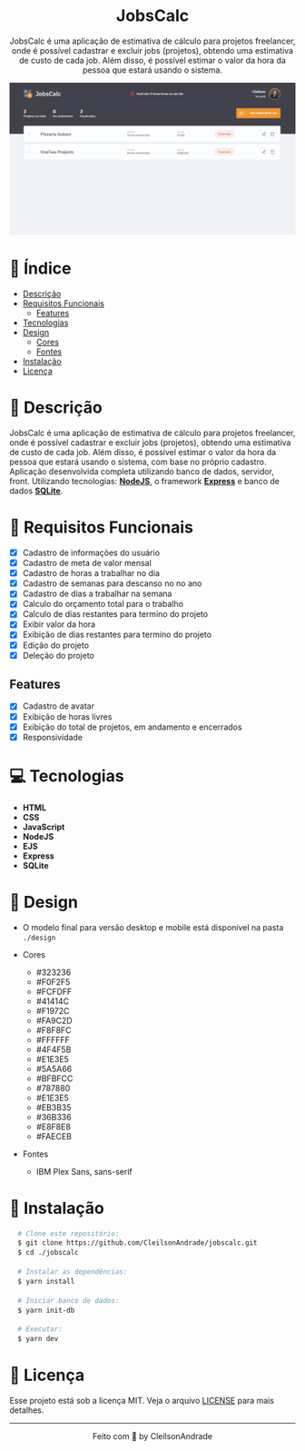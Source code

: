 <div align="center">
  <h1>JobsCalc</h1>
  <p>JobsCalc é uma aplicação de estimativa de cálculo para projetos freelancer, onde é possível cadastrar e excluir jobs (projetos), obtendo uma estimativa de custo de cada job. Além disso, é possível estimar o valor da hora da pessoa que estará usando o sistema.</p>
  <img src="./design/desktop.gif" alt="Logo" width="800">
</div>

# 📒 Índice
* [Descrição](#descrição)
* [Requisitos Funcionais](#requisitos)
  * [Features](#features)
* [Tecnologias](#tecnologias)
* [Design](#design)
  * [Cores](#cores)
  * [Fontes](#fontes)
* [Instalação](#instalação)
* [Licença](#licença)

# 📃 <span id="descrição">Descrição</span>
JobsCalc é uma aplicação de estimativa de cálculo para projetos freelancer, onde é possível cadastrar e excluir jobs (projetos), obtendo uma estimativa de custo de cada job. Além disso, é possível estimar o valor da hora da pessoa que estará usando o sistema, com base no próprio cadastro. Aplicação desenvolvida completa utilizando banco de dados, servidor, front. Utilizando tecnologias: [**NodeJS**](https://nodejs.org/en), o framework [**Express**](https://expressjs.com/pt-br/) e banco de dados [**SQLite**](https://www.sqlite.org/).

# 📌 <span id="requisitos">Requisitos Funcionais</span>
- [x] Cadastro de informações do usuário<br>
- [x] Cadastro de meta de valor mensal<br>
- [x] Cadastro de horas a trabalhar no dia<br>
- [x] Cadastro de semanas para descanso no no ano<br>
- [x] Cadastro de dias a trabalhar na semana<br>
- [x] Calculo do orçamento total para o trabalho<br>
- [x] Calculo de dias restantes para termino do projeto<br>
- [x] Exibir valor da hora<br>
- [x] Exibição de dias restantes para termino do projeto<br>
- [x] Edição do projeto<br>
- [x] Deleção do projeto<br>

## Features
- [x] Cadastro de avatar<br>
- [x] Exibição de horas livres<br>
- [x] Exibição do total de projetos, em andamento e encerrados<br>
- [x] Responsividade<br>

# 💻 <span id="tecnologias">Tecnologias</span>
- **HTML**
- **CSS**
- **JavaScript**
- **NodeJS**
- **EJS**
- **Express**
- **SQLite**

# 🎨 <span id="design">Design</span>
- O modelo final para versão desktop e mobile está disponível na pasta `./design`

- <span id="cores">Cores<br></span>
  * #323236<br>
  * #F0F2F5<br>
  * #FCFDFF<br>
  * #41414C<br>
  * #F1972C<br>
  * #FA9C2D<br>
  * #F8F8FC<br>
  * #FFFFFF<br>
  * #4F4F5B<br>
  * #E1E3E5<br>
  * #5A5A66<br>
  * #BFBFCC<br>
  * #787880<br>
  * #E1E3E5<br>
  * #EB3B35<br> 
  * #36B336<br>
  * #E8F8E8<br>
  * #FAECEB<br>

- <span id="fontes">Fontes<br></span>
  * IBM Plex Sans, sans-serif

# 🚀 <span id="instalação">Instalação</span>
```bash
  # Clone este repositório:
  $ git clone https://github.com/CleilsonAndrade/jobscalc.git
  $ cd ./jobscalc

  # Instalar as dependências:
  $ yarn install

  # Iniciar banco de dados:
  $ yarn init-db

  # Executar:
  $ yarn dev
```

# 📝 <span id="licença">Licença</span>
Esse projeto está sob a licença MIT. Veja o arquivo [LICENSE](LICENSE) para mais detalhes.

---

<p align="center">
  Feito com 💜 by CleilsonAndrade
</p>